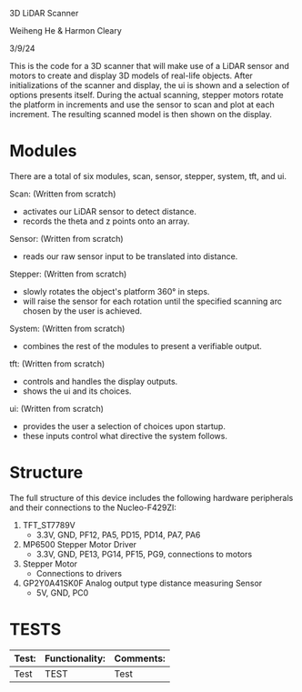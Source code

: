 3D LiDAR Scanner

Weiheng He & Harmon Cleary

3/9/24

This is the code for a 3D scanner that will make use of a LiDAR sensor and motors to create and display 3D models of real-life objects. After initializations of the scanner and display,
the ui is shown and a selection of options presents itself. During the actual scanning,  stepper motors rotate the platform in increments and use the sensor to scan and plot at each 
increment. The resulting scanned model is then shown on the display. 

Modules
=============================================================================
There are a total of six modules, scan, sensor, stepper, system, tft, and ui. 

Scan: (Written from scratch)
- activates our LiDAR sensor to detect distance.
- records the theta and z points onto an array.

Sensor: (Written from scratch)
- reads our raw sensor input to be translated into distance.

Stepper: (Written from scratch)
- slowly rotates the object's platform 360° in steps.
- will raise the sensor for each rotation until the specified scanning arc chosen by the user is achieved.

System: (Written from scratch)
- combines the rest of the modules to present a verifiable output.

tft: (Written from scratch)
- controls and handles the display outputs.
- shows the ui and its choices.

ui: (Written from scratch)
- provides the user a selection of choices upon startup.
- these inputs control what directive the system follows.

Structure
=
The full structure of this device includes the following hardware peripherals and their connections to the Nucleo-F429ZI:
1. TFT_ST7789V
   - 3.3V, GND, PF12, PA5, PD15, PD14, PA7, PA6
3. MP6500 Stepper Motor Driver
   - 3.3V, GND, PE13, PG14, PF15, PG9, connections to motors
5. Stepper Motor
   - Connections to drivers
7. GP2Y0A41SK0F Analog output type distance measuring Sensor
   - 5V, GND, PC0
  
TESTS
=
|Test:|Functionality:|Comments:|
|:----|:----|:----|
|Test|TEST|Test|
